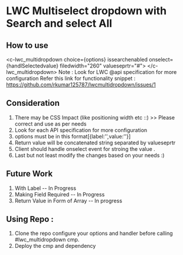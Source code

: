 # LWC Multiselect dropdown with Search and select All 

## How to use 
  <c-lwc_multidropdown choice={options} issearchenabled onselect={handlSelectedvalue} filedwidth="260"
        valueseprtr="#">
    </c-lwc_multidropdown>
 Note : Look for LWC @api specification for more configuration 
 Refer this link for functionality snippet : https://github.com/rkumar125787/lwcmultidropdown/issues/1
 ## Consideration 
   1. There may be CSS Impact (like positioning width etc ::) >> Please correct and use as per needs 
   2. Look for each API specification for more configuration
   3. options must be in this format[{label:'',value:''}]
   4. Return value will be concatenated string separated by valueseprtr
   5. Client should handle onselect event for stroing the value .
   6. Last but not least modify the changes based on your needs :) 
 ## Future Work 
1. With Label -- In Progress 
2. Making Field Required -- In Progress 
3. Return Value in Form of Array -- In progress

## Using Repo :
1. Clone the repo configure your options and handler before calling #lwc_multidropdown cmp.
2. Deploy the cmp and dependency 
    
